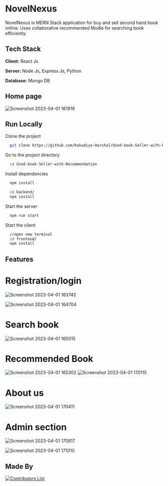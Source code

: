 
# NovelNexus

NovelNexus is MERN Stack application for buy and sell second hand book online. Uses collaborative recommended Modle for searching book efficiently.


## Tech Stack

**Client:** React Js

**Server:** Node Js, Express Js, Python

**Database:** Mongo DB


## Home page

![Screenshot 2023-04-01 161919](https://user-images.githubusercontent.com/113932440/229284578-68538a5c-91e3-4c98-b3d8-402b754f207a.png)


## Run Locally

Clone the project

```bash
  git clone https://github.com/Kakadiya-Harshal/Used-book-Seller-with-Recommendation
```

Go to the project directory

```bash
  cd Used-book-Seller-with-Recommendation
```

Install dependencies

```bash
  npm install
```
```bash
  cd backend/
  npm install
```

Start the server

```bash
  npm run start
```
Start the client

```bash
  //open new terminal
  cd frontend/
  npm install
```

## Features

# Registration/login

![Screenshot 2023-04-01 163742](https://user-images.githubusercontent.com/113932440/229285270-bd26a98b-5f12-4be4-bcf9-a9a1355c00ad.png)

![Screenshot 2023-04-01 164704](https://user-images.githubusercontent.com/113932440/229285660-094c13ab-0b1f-408b-a403-ad7c096353ef.png)

# Search book 

![Screenshot 2023-04-01 165015](https://user-images.githubusercontent.com/113932440/229285769-9153d2f6-d202-41d8-8c55-fe5eeec4948f.png)

# Recommended Book 

![Screenshot 2023-04-01 165302](https://user-images.githubusercontent.com/113932440/229285912-cb230a57-b8b0-4a86-a7ae-a092f72f4544.png)
![Screenshot 2023-04-01 170115](https://user-images.githubusercontent.com/113932440/229286275-6b76ce71-eb7f-41f9-a130-805ab53ff30a.png)

# About us

![Screenshot 2023-04-01 170411](https://user-images.githubusercontent.com/113932440/229286368-b88c7349-177a-4eea-a44c-586b159fae11.png)

# Admin section

![Screenshot 2023-04-01 170817](https://user-images.githubusercontent.com/113932440/229286505-44cc8e48-58a9-49b1-aa76-a09bf6dbb633.png)

![Screenshot 2023-04-01 171010](https://user-images.githubusercontent.com/113932440/229286586-b7fe0b36-6e55-4b7b-96fd-e7e0838b7f18.png)

## Made By

[![Contributors List](https://contrib.rocks/image?repo=Kakadiya-Harshal/Used-book-Seller-with-Recommendation)](https://github.com/Kakadiya-Harshal/Used-book-Seller-with-Recommendation/graphs/contributors)












